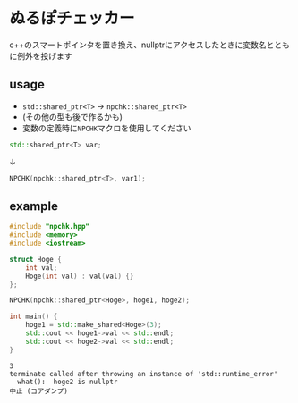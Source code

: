 # ぬるぽチェッカー

c++のスマートポインタを置き換え、nullptrにアクセスしたときに変数名とともに例外を投げます

## usage
* `std::shared_ptr<T>` → `npchk::shared_ptr<T>`
* (その他の型も後で作るかも)
* 変数の定義時に`NPCHK`マクロを使用してください
```c++
std::shared_ptr<T> var;
```
↓
```c++
NPCHK(npchk::shared_ptr<T>, var1);
```

## example
```c++
#include "npchk.hpp"
#include <memory>
#include <iostream>

struct Hoge {
    int val;
    Hoge(int val) : val(val) {}
};

NPCHK(npchk::shared_ptr<Hoge>, hoge1, hoge2);

int main() {
    hoge1 = std::make_shared<Hoge>(3);
    std::cout << hoge1->val << std::endl;
    std::cout << hoge2->val << std::endl;
}
```

```
3
terminate called after throwing an instance of 'std::runtime_error'
  what():  hoge2 is nullptr
中止 (コアダンプ)
```
